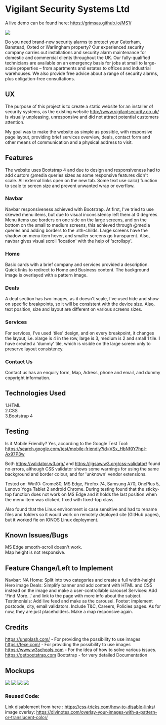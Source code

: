 # Vigilant Security Systems Ltd

A live demo can be found here: https://grimsas.github.io/MS1/

![](readme/main.png)

Do you need brand-new security alarms to protect your Caterham, Banstead, Oxted or Warlingham property? Our experienced security company carries out installations and security alarm maintenance for domestic and commercial clients throughout the UK. Our fully-qualified technicians are available on an emergency basis for jobs at small to large-scale properties – from apartments and estates to offices and industrial warehouses. We also provide free advice about a range of security alarms, plus obligation-free consultations.

## UX
The purpose of this project is to create a static website for an installer of security systems, as the existing website http://www.vigilantsecurity.co.uk/ is visually unpleasing, unresponsive and did not attract potential customers attention.

My goal was to make the website as simple as possible, with responsive page layout, providing brief services overview, deals, contact form and other means of communication and a physical address to visit.

## Features

The website uses Bootstrap 4 and due to design and responsiveness had to add custom @media queries sizes as some responsive features didn't scale. All external links open on the new tab. Some text use calc() function to scale to screen size and prevent unwanted wrap or overflow.

### Navbar

Navbar responsiveness achieved with Bootstrap. At first, I've tried to use skewed menu items, but due to visual inconsistency left them at 0 degrees. Menu items use borders on one side on the large screens, and on the bottom on the small to medium screens, this achieved through @media queries and adding borders to the :nth-childs. Large screens have the shadow on menu item hover, and smaller screens go transparent. Also, navbar gives visual scroll 'location' with the help of 'scrollspy'.

### Home

Basic cards with a brief company and services provided a description. Quick links to redirect to Home and Business content. The background image is overlayed with a pattern image.

### Deals

A deal section has two images, as it doesn't scale, I've used hide and show on specific breakpoints, so it will be consistent with the device size. Also, text position, size and layout are different on various screens sizes.

### Services

For services, I've used 'tiles' design, and on every breakpoint, it changes the layout, i.e. xlarge is 4 in the row, large is 3,  medium is 2 and small 1 tile. I have created a 'dummy' tile, which is visible on the large screen only to preserve layout consistency.

### Contact Us

Contact us has an enquiry form, Map, Adress, phone and email, and dummy copyright information. 

## Technologies Used

1.HTML  
2.CSS   
3.Bootstrap 4   

## Testing

Is it Mobile Friendly? Yes, according to the Google Test Tool: https://search.google.com/test/mobile-friendly?id=VSx_HbNf0Y7hpI-Ax97P3w

Both https://validator.w3.org/ and https://jigsaw.w3.org/css-validator/ found no errors, although CSS validator shows some warnings for using the same background and border colour, and for 'unknown' vendor extensions.

Tested on: Win10: Crome80, MS Edge, Firefox 74, Samsung A70, OnePlus 5, Lenovo Yoga Tablet 2 android Chrome. During testing found that the sticky-top function does not work on MS Edge and it holds the last position when the menu item was clicked, fixed with fixed-top class.

Also found that the Linux environment is case sensitive and had to rename files and folders so it would work on remotely deployed site (GitHub pages), but it worked fie on IONOS Linux deployment.

## Known Issues/Bugs

MS Edge smooth-scroll doesn't work.   
Map height is not responsive. 

## Feature Change/Left to Implement

Navbar: NA
Home: Split into two categories and create a full width-height Hero image
Deals: Simplify banner and add content with HTML and CSS instead on the image and make a user-controllable carousel
Services: Add 'Find More...' and link to the page with more info about the subject.
Testimonials: Add live feed and make as the carousel.
Footer: implement postcode, city, email validators. Include T&C, Careers, Policies pages. As for now, they are just placeholders. Make a map responsive again. 

## Credits

https://unsplash.com/ - For providing the possibility to use images    
https://texe.com/ - For providing the possibility to use images     
https://www.w3schools.com - For the idea of how to solve various issues.
https://getbootstrap.com Bootstrap - for very detailed Documentation     

## Mockups

![](readme/mockup/xlg.jpg)
![](readme/mockup/lg.jpg )
![](readme/mockup/md.jpg)
![](readme/mockup/sm.jpg)



### Reused Code: 
Link disablement from here : https://css-tricks.com/how-to-disable-links/   
image overlay: https://divinotes.com/overlay-your-images-with-a-pattern-or-translucent-color/
